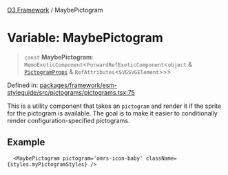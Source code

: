 [O3 Framework](../API.md) / MaybePictogram

# Variable: MaybePictogram

> `const` **MaybePictogram**: `MemoExoticComponent`\<`ForwardRefExoticComponent`\<`object` & [`PictogramProps`](../type-aliases/PictogramProps.md) & `RefAttributes`\<`SVGSVGElement`\>\>\>

Defined in: [packages/framework/esm-styleguide/src/pictograms/pictograms.tsx:75](https://github.com/its-kios09/openmrs-esm-core/blob/main/packages/framework/esm-styleguide/src/pictograms/pictograms.tsx#L75)

This is a utility component that takes an `pictogram` and render it if the sprite for the pictogram
is available. The goal is to make it easier to conditionally render configuration-specified pictograms.

## Example

```tsx
  <MaybePictogram pictogram='omrs-icon-baby' className={styles.myPictogramStyles} />
```
